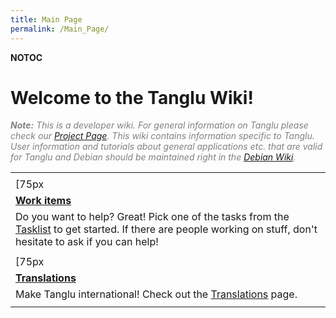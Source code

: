 ```yaml
---
title: Main Page
permalink: /Main_Page/
---
```


__NOTOC__

Welcome to the Tanglu Wiki!
===========================

<span style="color: grey;">***Note:***
*This is a developer wiki. For general information on Tanglu please check our [Project Page](http://www.tanglu.org). This wiki contains information specific to Tanglu. User information and tutorials about general applications etc. that are valid for Tanglu and Debian should be maintained right in the [Debian Wiki](http://wiki.debian.org).*</span>

|                                                                                                                                                                                                    |
|----------------------------------------------------------------------------------------------------------------------------------------------------------------------------------------------------|
|                                                                                                                                                                                                    |
| [75px|link=](/File:clipboard.png "wikilink")                                                                                                                                                       |
| **[Work items](/:category:TaskList "wikilink")**                                                                                                                                                   |
| Do you want to help? Great! Pick one of the tasks from the [Tasklist](/:category:TaskList "wikilink") to get started. If there are people working on stuff, don't hesitate to ask if you can help! |
|                                                                                                                                                                                                    |
| [75px|link=](/File:flag.png "wikilink")                                                                                                                                                            |
| **[Translations](/Translations "wikilink")**                                                                                                                                                       |
| Make Tanglu international! Check out the [Translations](/Translations "wikilink") page.                                                                                                            |
||

